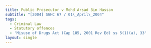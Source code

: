 ```yaml
---
title: Public Prosecutor v Mohd Arsad Bin Hassan
subtitle: "[2004] SGHC 67 / 01\_April\_2004"
tags:
  - Criminal Law
  - Statutory offences
  - 'Misuse of Drugs Act (Cap 185, 2001 Rev Ed) ss 5(1)(a), 33'
layout: single
---
```



